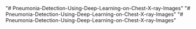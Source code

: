 "# Pneumonia-Detection-Using-Deep-Learning-on-Chest-X-ray-Images" 
"# Pneumonia-Detection-Using-Deep-Learning-on-Chest-X-ray-Images" 
"# Pneumonia-Detection-Using-Deep-Learning-on-Chest-X-ray-Images" 
